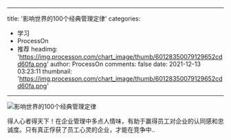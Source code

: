 
---
title: '影响世界的100个经典管理定律'
categories: 
 - 学习
 - ProcessOn
 - 推荐
headimg: 'https://img.processon.com/chart_image/thumb/60128350079129652cdd60fa.png'
author: ProcessOn
comments: false
date: 2021-12-13 03:23:11
thumbnail: 'https://img.processon.com/chart_image/thumb/60128350079129652cdd60fa.png'
---

<div>   
<img class="thumb" alt="影响世界的100个经典管理定律" src="https://img.processon.com/chart_image/thumb/60128350079129652cdd60fa.png" referrerpolicy="no-referrer">
<p>得人心者得天下！在企业管理中多点人情味，有助于赢得员工对企业的认同感和忠诚度。只有真正俘获了员工心灵的企业，才能在竞争中..</p>  
</div>
            